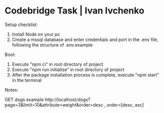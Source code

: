 # Codebridge Task | Ivan Ivchenko
Setup checklist:

1. Install Node on your pc
2. Create a mssql database and enter credentials and port in the .env file, following the structure of .env.example

Boot:

1. Execute "npm ci" in root directory of project
2. Execute "npm run initialize" in root directory of project
3. After the package installation process is complete, execute "npm start" in the terminal

Notes:

GET dogs example http://localhost/dogs?page=3&limit=10&attribute=weight&order=desc , order=[desc, asc]